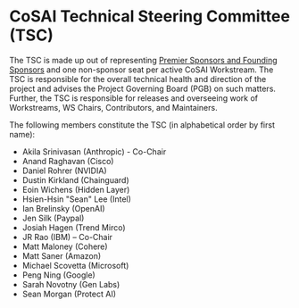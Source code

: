 # CoSAI Technical Steering Committee (TSC) 

The TSC is made up out of representing [Premier Sponsors and Founding Sponsors](https://github.com/cosai-oasis/oasis-open-project/blob/main/SPONSORS.md) and one non-sponsor seat per active CoSAI Workstream. The TSC is responsible for the overall technical health and direction of the project and advises the Project Governing Board (PGB) on such matters. Further, the TSC is responsible for releases and overseeing work of Workstreams, WS Chairs, Contributors, and Maintainers.

The following members constitute the TSC (in alphabetical order by first name):

* Akila Srinivasan (Anthropic) - Co-Chair
* Anand Raghavan (Cisco)
* Daniel Rohrer (NVIDIA)
* Dustin Kirkland (Chainguard)
* Eoin Wichens (Hidden Layer)
* Hsien-Hsin "Sean"	Lee (Intel)
* Ian	Brelinsky (OpenAI)
* Jen	Silk (Paypal)
* Josiah Hagen (Trend Mirco)
* JR Rao (IBM) – Co-Chair
* Matt Maloney (Cohere)
* Matt Saner (Amazon)
* Michael	Scovetta (Microsoft)
* Peng Ning (Google)
* Sarah Novotny (Gen Labs)
* Sean Morgan (Protect AI)

